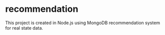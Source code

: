 # recommendation
This project is created in Node.js using MongoDB recommendation system for real state data.
